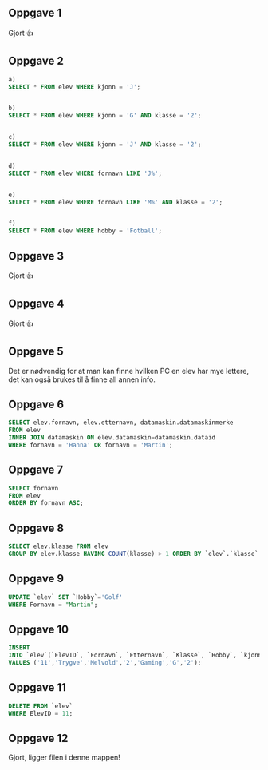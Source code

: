 ## Oppgave 1
Gjort 👍

## Oppgave 2

```sql
a)
SELECT * FROM elev WHERE kjonn = 'J';


b)
SELECT * FROM elev WHERE kjonn = 'G' AND klasse = '2';


c)
SELECT * FROM elev WHERE kjonn = 'J' AND klasse = '2';


d)
SELECT * FROM elev WHERE fornavn LIKE 'J%';


e)
SELECT * FROM elev WHERE fornavn LIKE 'M%' AND klasse = '2';


f)
SELECT * FROM elev WHERE hobby = 'Fotball';
```

## Oppgave 3
Gjort 👍

## Oppgave 4
Gjort 👍

## Oppgave 5
Det er nødvendig for at man kan finne hvilken PC en elev har mye lettere, det kan også brukes til å finne all annen info. 

## Oppgave 6
```sql
SELECT elev.fornavn, elev.etternavn, datamaskin.datamaskinmerke
FROM elev
INNER JOIN datamaskin ON elev.datamaskin=datamaskin.dataid
WHERE fornavn = 'Hanna' OR fornavn = 'Martin';
```

## Oppgave 7
```sql
SELECT fornavn
FROM elev
ORDER BY fornavn ASC;
```

## Oppgave 8
```sql
SELECT elev.klasse FROM elev
GROUP BY elev.klasse HAVING COUNT(klasse) > 1 ORDER BY `elev`.`klasse` ASC;
```

## Oppgave 9
```sql
UPDATE `elev` SET `Hobby`='Golf' 
WHERE Fornavn = "Martin";
```

## Oppgave 10
```sql
INSERT 
INTO `elev`(`ElevID`, `Fornavn`, `Etternavn`, `Klasse`, `Hobby`, `kjonn`, `Datamaskin`) 
VALUES ('11','Trygve','Melvold','2','Gaming','G','2');
```

## Oppgave 11
```sql
DELETE FROM `elev` 
WHERE ElevID = 11;
```

## Oppgave 12
Gjort, ligger filen i denne mappen! 
